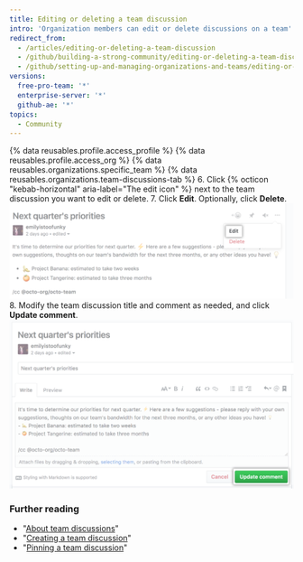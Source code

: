 ```yaml
---
title: Editing or deleting a team discussion
intro: 'Organization members can edit or delete discussions on a team''s page. If you''re an organization member, you can edit or delete the discussion.'
redirect_from:
  - /articles/editing-or-deleting-a-team-discussion
  - /github/building-a-strong-community/editing-or-deleting-a-team-discussion
  - /github/setting-up-and-managing-organizations-and-teams/editing-or-deleting-a-team-discussion
versions:
  free-pro-team: '*'
  enterprise-server: '*'
  github-ae: '*'
topics:
  - Community
---
```


{% data reusables.profile.access_profile %}
{% data reusables.profile.access_org %}
{% data reusables.organizations.specific_team %}
{% data reusables.organizations.team-discussions-tab %}
6. Click {% octicon "kebab-horizontal" aria-label="The edit icon" %} next to the team discussion you want to edit or delete.
7. Click **Edit**. Optionally, click **Delete**.
  ![Edit team discussion button](/assets/images/help/projects/edit-team-discussions-button.png)
8. Modify the team discussion title and comment as needed, and click **Update comment**.
  ![Update comment button](/assets/images/help/projects/update-comment-button.png)

### Further reading

  - "[About team discussions](/organizations/collaborating-with-your-team/about-team-discussions)"
  - "[Creating a team discussion](/organizations/collaborating-with-your-team/creating-a-team-discussion)"
  - "[Pinning a team discussion](/organizations/collaborating-with-your-team/pinning-a-team-discussion)"
